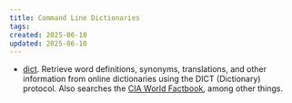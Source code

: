 ```yaml
---
title: Command Line Dictionaries
tags:
created: 2025-06-10
updated: 2025-06-10
---
```


- [dict](https://www.thegeekdiary.com/dict-command-line-dictionary-using-the-dict-protocol/). Retrieve word definitions, synonyms, translations, and other information from online dictionaries using the DICT (Dictionary) protocol. Also searches the [CIA World Factbook](https://www.cia.gov/the-world-factbook/), among other things.